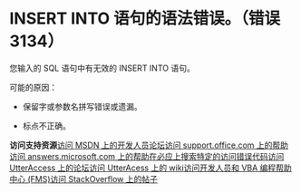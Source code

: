 
# INSERT INTO 语句的语法错误。（错误 3134）

您输入的 SQL 语句中有无效的 INSERT INTO 语句。

可能的原因：




- 保留字或参数名拼写错误或遗漏。
    
- 标点不正确。
    

 **访问支持资源**[访问 MSDN 上的开发人员论坛](https://social.msdn.microsoft.com/Forums/office/zh-cn/home?forum=accessdev)[访问 support.office.com 上的帮助](https://support.office.com/search/results?query=Access)[访问 answers.microsoft.com 上的帮助](http://answers.microsoft.com/zh-cn/office/forum/access?page=1&amp;tab=question&amp;status=all&amp;auth=1)[在必应上搜索特定的访问错误代码](http://www.bing.com/)[访问 UtterAccess 上的论坛](http://www.utteraccess.com/forum/index.php?act=idx)[访问 UtterAcess 上的 wiki](http://www.utteraccess.com/forum/index.php?act=idx)[访问开发人员和 VBA 编程帮助中心 (FMS)](http://www.fmsinc.com/MicrosoftAccess/developer/)[访问 StackOverflow 上的帖子](http://stackoverflow.com/questions/tagged/ms-access)
